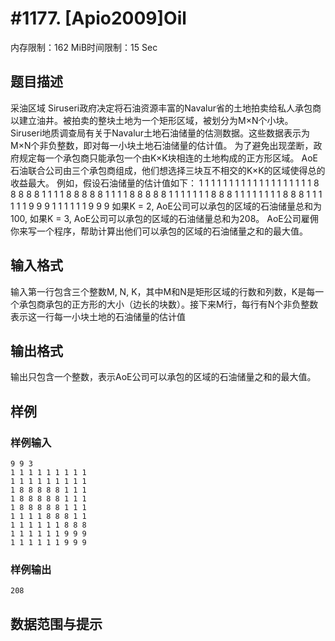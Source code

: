 # #1177. [Apio2009]Oil

内存限制：162 MiB时间限制：15 Sec

## 题目描述

采油区域 Siruseri政府决定将石油资源丰富的Navalur省的土地拍卖给私人承包商以建立油井。被拍卖的整块土地为一个矩形区域，被划分为M&times;N个小块。 Siruseri地质调查局有关于Navalur土地石油储量的估测数据。这些数据表示为M&times;N个非负整数，即对每一小块土地石油储量的估计值。 为了避免出现垄断，政府规定每一个承包商只能承包一个由K&times;K块相连的土地构成的正方形区域。 AoE石油联合公司由三个承包商组成，他们想选择三块互不相交的K&times;K的区域使得总的收益最大。 例如，假设石油储量的估计值如下： 1 1 1 1 1 1 1 1 1 1 1 1 1 1 1 1 1 1 1 8 8 8 8 8 1 1 1 1 8 8 8 8 8 1 1 1 1 8 8 8 8 8 1 1 1 1 1 1 1 8 8 8 1 1 1 1 1 1 1 1 8 8 8 1 1 1 1 1 1 9 9 9 1 1 1 1 1 1 9 9 9 如果K = 2, AoE公司可以承包的区域的石油储量总和为100, 如果K = 3, AoE公司可以承包的区域的石油储量总和为208。 AoE公司雇佣你来写一个程序，帮助计算出他们可以承包的区域的石油储量之和的最大值。

## 输入格式

输入第一行包含三个整数M, N, K，其中M和N是矩形区域的行数和列数，K是每一个承包商承包的正方形的大小（边长的块数）。接下来M行，每行有N个非负整数表示这一行每一小块土地的石油储量的估计值

## 输出格式

输出只包含一个整数，表示AoE公司可以承包的区域的石油储量之和的最大值。

## 样例

### 样例输入

    
    9 9 3 
    1 1 1 1 1 1 1 1 1 
    1 1 1 1 1 1 1 1 1 
    1 8 8 8 8 8 1 1 1 
    1 8 8 8 8 8 1 1 1 
    1 8 8 8 8 8 1 1 1 
    1 1 1 1 8 8 8 1 1 
    1 1 1 1 1 1 8 8 8 
    1 1 1 1 1 1 9 9 9 
    1 1 1 1 1 1 9 9 9 
    

### 样例输出

    
    208
    

## 数据范围与提示
